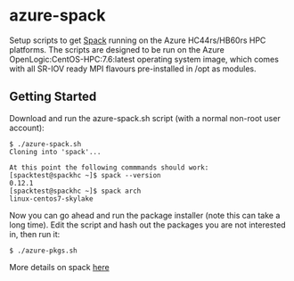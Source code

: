 # azure-spack

Setup scripts to get <a href="https://spack.readthedocs.io">Spack</a> running on the Azure HC44rs/HB60rs HPC platforms. The scripts are designed to be run on the Azure OpenLogic:CentOS-HPC:7.6:latest operating system image, which comes with all SR-IOV ready MPI flavours pre-installed in /opt as modules. 

## Getting Started
Download and run the azure-spack.sh script (with a normal non-root user account): 

```
$ ./azure-spack.sh
Cloning into 'spack'...

At this point the following commmands should work:
[spacktest@spackhc ~]$ spack --version
0.12.1
[spacktest@spackhc ~]$ spack arch
linux-centos7-skylake
```

Now you can go ahead and run the package installer (note this can take a long time). Edit the script and hash out the packages you are not interested in, then run it: 
```
$ ./azure-pkgs.sh
```

More details on spack <a href="https://spack.readthedocs.io">here</a>
